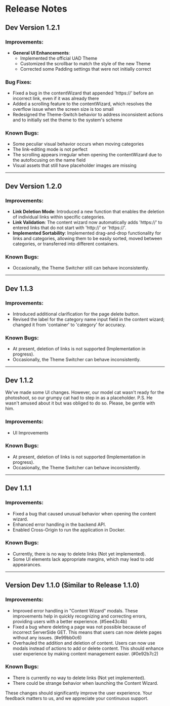# Release Notes

## Dev Version 1.2.1

### Improvements:

- **General UI Enhancements**:
    - Implemented the official UAD Theme
    - Customized the scrollbar to match the style of the new Theme
    - Corrected some Padding settings that were not initially correct
  
### Bug Fixes:

- Fixed a bug in the contentWizard that appended 'https://' before an incorrect link, even if it was already there
- Added a scrolling feature to the contentWizard, which resolves the overflow issue when the screen size is too small
- Redesigned the Theme-Switch behavior to address inconsistent actions and to initially set the theme to the system's scheme

### Known Bugs:

- Some peculiar visual behavior occurs when moving categories
- The link-editing mode is not perfect
- The scrolling appears irregular when opening the contentWizard due to the autofocusing on the name field
- Visual assets that still have placeholder images are missing

---

## Dev Version 1.2.0

### Improvements:

- **Link Deletion Mode**: Introduced a new function that enables the deletion of individual links within specific categories.
- **Link Validation**: The content wizard now automatically adds 'https://' to entered links that do not start with 'http://' or 'https://'.
- **Implemented Sortability**: Implemented drag-and-drop functionality for links and categories, allowing them to be easily sorted, moved between categories, or transferred into different containers.

### Known Bugs:

- Occasionally, the Theme Switcher still can behave inconsistently.

---

## Dev 1.1.3

### Improvements:

- Introduced additional clarification for the page delete button.
- Revised the label for the category name input field in the content wizard; changed it from 'container' to 'category' for accuracy.

### Known Bugs:

- At present, deletion of links is not supported (Implementation in progress).
- Occasionally, the Theme Switcher can behave inconsistently.

---

## Dev 1.1.2

We've made some UI changes. However, our model cat wasn't ready for the photoshoot, so our grumpy cat had to step in as a placeholder.
P.S. He wasn't amused about it but was obliged to do so. Please, be gentle with him.

### Improvements:

- UI Improvements

### Known Bugs:

- At present, deletion of links is not supported (Implementation in progress).
- Occasionally, the Theme Switcher can behave inconsistently.

---

## Dev 1.1.1

### Improvements:

- Fixed a bug that caused unusual behavior when opening the content wizard.
- Enhanced error handling in the backend API.
- Enabled Cross-Origin to run the application in Docker.

### Known Bugs:

- Currently, there is no way to delete links (Not yet implemented).
- Some UI elements lack appropriate margins, which may lead to odd appearances.

---

## Version Dev 1.1.0 (Similar to Release 1.1.0)

### Improvements:

- Improved error handling in "Content Wizard" modals. These improvements help in quickly recognizing and correcting errors, providing users with a better experience. (#5ee43c4b)
- Fixed a bug where deleting a page was not possible because of incorrect ServerSide GET. This means that users can now delete pages without any issues. (#e99bb0c6)
- Overhauled the addition and deletion of content. Users can now use modals instead of actions to add or delete content. This should enhance user experience by making content management easier. (#0e92b7c2)

### Known Bugs:

- There is currently no way to delete links (Not yet implemented).
- There could be strange behavior when launching the Content Wizard.

These changes should significantly improve the user experience. Your feedback matters to us, and we appreciate your continuous support.
